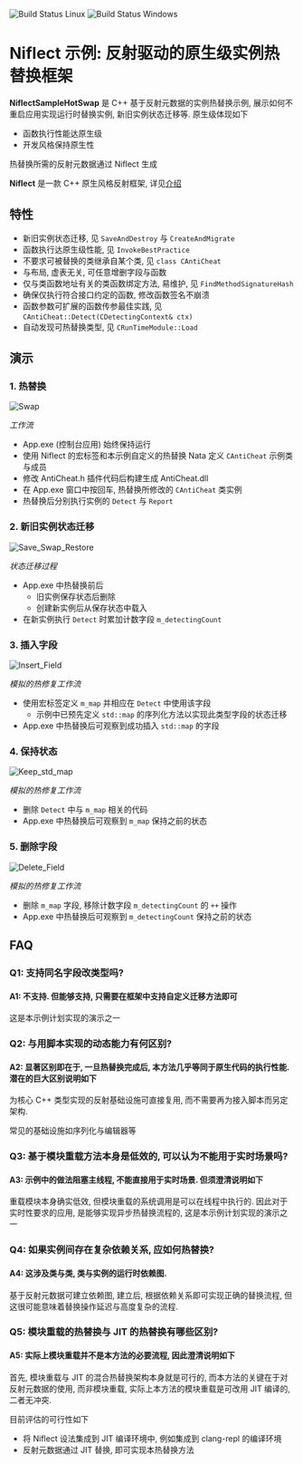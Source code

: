 ![Build Status Linux](https://github.com/sainimu78/NiflectSampleHotSwap/actions/workflows/Linux.yml/badge.svg)
![Build Status Windows](https://github.com/sainimu78/NiflectSampleHotSwap/actions/workflows/Windows.yml/badge.svg)

# Niflect 示例: 反射驱动的原生级实例热替换框架

**NiflectSampleHotSwap** 是 C++ 基于反射元数据的实例热替换示例, 展示如何不重启应用实现运行时替换实例, 新旧实例状态迁移等. 原生级体现如下

- 函数执行性能达原生级
- 开发风格保持原生性

热替换所需的反射元数据通过 Niflect 生成

**Niflect** 是一款 C++ 原生风格反射框架, 详见[介绍](https://github.com/sainimu78/NiflectSampleHelloWorld)

## 特性

- 新旧实例状态迁移, 见 `SaveAndDestroy` 与 `CreateAndMigrate`
- 函数执行达原生级性能, 见 `InvokeBestPractice`
- 不要求可被替换的类继承自某个类, 见 `class CAntiCheat`
- 与布局, 虚表无关, 可任意增删字段与函数
- 仅与类函数地址有关的类函数绑定方法, 易维护, 见 `FindMethodSignatureHash`
- 确保仅执行符合接口约定的函数, 修改函数签名不崩溃
- 函数参数可扩展的函数传参最佳实践, 见 `CAntiCheat::Detect(CDetectingContext& ctx)`
- 自动发现可热替换类型, 见 `CRunTimeModule::Load`

## 演示

### 1. 热替换

![Swap](Doc/Swap.gif)

*工作流*

- App.exe (控制台应用) 始终保持运行
- 使用 Niflect 的宏标签和本示例自定义的热替换 Nata 定义 `CAntiCheat` 示例类与成员
- 修改 AntiCheat.h 插件代码后构建生成 AntiCheat.dll
- 在 App.exe 窗口中按回车, 热替换所修改的 `CAntiCheat` 类实例
- 热替换后分别执行实例的 `Detect` 与 `Report`

### 2. 新旧实例状态迁移

![Save_Swap_Restore](Doc/Save_Swap_Restore.gif)

*状态迁移过程*

- App.exe 中热替换前后
  - 旧实例保存状态后删除
  - 创建新实例后从保存状态中载入
- 在新实例执行 `Detect` 时累加计数字段 `m_detectingCount`

### 3. 插入字段

![Insert_Field](Doc/Insert_Field.gif)

*模拟的热修复工作流*

- 使用宏标签定义 `m_map` 并相应在 `Detect` 中使用该字段
  - 示例中已预先定义 `std::map` 的序列化方法以实现此类型字段的状态迁移
- App.exe 中热替换后可观察到成功插入 `std::map` 的字段

### 4. 保持状态

![Keep_std_map](Doc/Keep_std_map.gif)

*模拟的热修复工作流*

- 删除 `Detect` 中与 `m_map` 相关的代码
- App.exe 中热替换后可观察到 `m_map` 保持之前的状态

### 5. 删除字段

![Delete_Field](Doc/Delete_Field.gif)

*模拟的热修复工作流*

- 删除 `m_map` 字段, 移除计数字段 `m_detectingCount` 的 `++` 操作
- App.exe 中热替换后可观察到 `m_detectingCount` 保持之前的状态

## FAQ

### Q1: 支持同名字段改类型吗?

#### A1: 不支持. 但能够支持, 只需要在框架中支持自定义迁移方法即可

这是本示例计划实现的演示之一

### Q2: 与用脚本实现的动态能力有何区别?

#### A2: 显著区别即在于, 一旦热替换完成后, 本方法几乎等同于原生代码的执行性能. 潜在的巨大区别说明如下

为核心 C++ 类型实现的反射基础设施可直接复用, 而不需要再为接入脚本而另定架构.

常见的基础设施如序列化与编辑器等

### Q3: 基于模块重载方法本身是低效的, 可以认为不能用于实时场景吗?

#### A3: 示例中的做法阻塞主线程, 不能直接用于实时场景. 但须澄清说明如下

重载模块本身确实低效, 但模块重载的系统调用是可以在线程中执行的. 因此对于实时性要求的应用, 是能够实现异步热替换流程的, 这是本示例计划实现的演示之一

### Q4: 如果实例间存在复杂依赖关系, 应如何热替换?

#### A4: 这涉及类与类, 类与实例的运行时依赖图.

基于反射元数据可建立依赖图, 建立后, 根据依赖关系即可实现正确的替换流程, 但这很可能意味着替换操作延迟与高度复杂的流程.

### Q5: 模块重载的热替换与 JIT 的热替换有哪些区别?

#### A5: 实际上模块重载并不是本方法的必要流程, 因此澄清说明如下

首先, 模块重载与 JIT 的混合热替换架构本身就是可行的, 而本方法的关键在于对反射元数据的使用, 而非模块重载, 实际上本方法的模块重载是可改用 JIT 编译的, 二者无冲突.

目前评估的可行性如下

- 将 Niflect 设法集成到 JIT 编译环境中, 例如集成到 clang-repl 的编译环境
- 反射元数据通过 JIT 替换, 即可实现本热替换方法